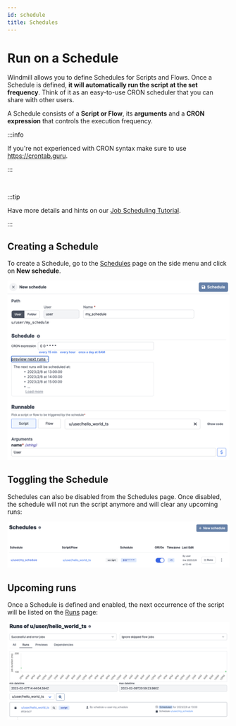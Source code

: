 ```yaml
---
id: schedule
title: Schedules
---
```


# Run on a Schedule

Windmill allows you to define Schedules for Scripts and Flows. Once a Schedule
is defined, **it will automatically run the script at the set frequency**. Think of
it as an easy-to-use CRON scheduler that you can share with other users.

A Schedule consists of a **Script or Flow**, its **arguments** and a **CRON
expression** that controls the execution frequency.

:::info

If you're not experienced with CRON syntax make sure to use https://crontab.guru.

:::

<br/>

:::tip

Have more details and hints on our [Job Scheduling Tutorial](https://docs.windmill.dev/blog/cron-job-schedules).

:::

## Creating a Schedule

To create a Schedule, go to the [Schedules](https://app.windmill.dev/schedules)
page on the side menu and click on **New schedule**.

![Schedule creation](./schedule.png)

## Toggling the Schedule

Schedules can also be disabled from the Schedules page. Once disabled, the
schedule will not run the script anymore and will clear any upcoming runs:

![Disable schedule](./schedule_disable.png)

## Upcoming runs

Once a Schedule is defined and enabled, the next occurrence of the script will
be listed on the [Runs](https://app.windmill.dev/runs) page:

![Scheduled job](./schedule_next.png)
